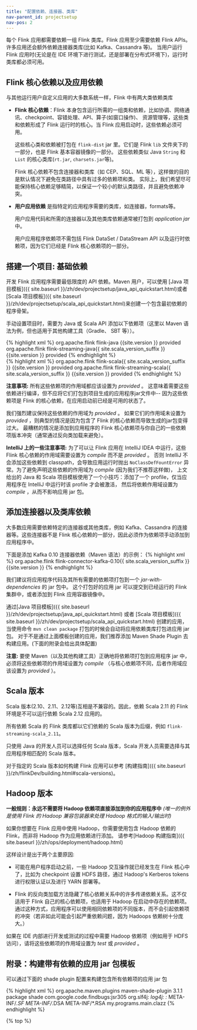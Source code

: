 ```yaml
---
title: "配置依赖、连接器、类库"
nav-parent_id: projectsetup
nav-pos: 2
---
```

<!--
Licensed to the Apache Software Foundation (ASF) under one
or more contributor license agreements.  See the NOTICE file
distributed with this work for additional information
regarding copyright ownership.  The ASF licenses this file
to you under the Apache License, Version 2.0 (the
"License"); you may not use this file except in compliance
with the License.  You may obtain a copy of the License at

  http://www.apache.org/licenses/LICENSE-2.0

Unless required by applicable law or agreed to in writing,
software distributed under the License is distributed on an
"AS IS" BASIS, WITHOUT WARRANTIES OR CONDITIONS OF ANY
KIND, either express or implied.  See the License for the
specific language governing permissions and limitations
under the License.
-->

每个 Flink 应用都需要依赖一组 Flink 类库。Flink 应用至少需要依赖 Flink APIs。许多应用还会额外依赖连接器类库(比如 Kafka、Cassandra 等)。
当用户运行 Flink 应用时(无论是在 IDE 环境下进行测试，还是部署在分布式环境下)，运行时类库都必须可用。

## Flink 核心依赖以及应用依赖

与其他运行用户自定义应用的大多数系统一样，Flink 中有两大类依赖类库

  - **Flink 核心依赖**：Flink 本身包含运行所需的一组类和依赖，比如协调、网络通讯、checkpoint、容错处理、API、算子(如窗口操作)、
    资源管理等，这些类和依赖形成了 Flink 运行时的核心。当 Flink 应用启动时，这些依赖必须可用。

    这些核心类和依赖被打包在 `flink-dist` jar 里。它们是 Flink `lib` 文件夹下的一部分，也是 Flink 基本容器镜像的一部分。
    这些依赖类似 Java `String` 和 `List` 的核心类库(`rt.jar`, `charsets.jar`等)。
    
    Flink 核心依赖不包含连接器和类库（如 CEP、SQL、ML 等），这样做的目的是默认情况下避免在类路径中具有过多的依赖项和类。
    实际上，我们希望尽可能保持核心依赖足够精简，以保证一个较小的默认类路径，并且避免依赖冲突。

  - **用户应用依赖** 是指特定的应用程序需要的类库，如连接器，formats等。

    用户应用代码和所需的连接器以及其他类库依赖通常被打包到 *application jar* 中。

    用户应用程序依赖项不需包括 Flink DataSet / DataStream API 以及运行时依赖项，因为它们已经是 Flink 核心依赖项的一部分。

## 搭建一个项目: 基础依赖

开发 Flink 应用程序需要最低限度的 API 依赖。Maven 用户，可以使用 
[Java 项目模板]({{ site.baseurl }}/zh/dev/projectsetup/java_api_quickstart.html)或者
[Scala 项目模板]({{ site.baseurl }}/zh/dev/projectsetup/scala_api_quickstart.html)来创建一个包含最初依赖的程序骨架。

手动设置项目时，需要为 Java 或 Scala API 添加以下依赖项（这里以 Maven 语法为例，但也适用于其他构建工具（Gradle、 SBT 等））。

<div class="codetabs" markdown="1">
<div data-lang="java" markdown="1">
{% highlight xml %}
<dependency>
  <groupId>org.apache.flink</groupId>
  <artifactId>flink-java</artifactId>
  <version>{{site.version }}</version>
  <scope>provided</scope>
</dependency>
<dependency>
  <groupId>org.apache.flink</groupId>
  <artifactId>flink-streaming-java{{ site.scala_version_suffix }}</artifactId>
  <version>{{site.version }}</version>
  <scope>provided</scope>
</dependency>
{% endhighlight %}
</div>
<div data-lang="scala" markdown="1">
{% highlight xml %}
<dependency>
  <groupId>org.apache.flink</groupId>
  <artifactId>flink-scala{{ site.scala_version_suffix }}</artifactId>
  <version>{{site.version }}</version>
  <scope>provided</scope>
</dependency>
<dependency>
  <groupId>org.apache.flink</groupId>
  <artifactId>flink-streaming-scala{{ site.scala_version_suffix }}</artifactId>
  <version>{{site.version }}</version>
  <scope>provided</scope>
</dependency>
{% endhighlight %}
</div>
</div>

**注意事项:** 所有这些依赖项的作用域都应该设置为 *provided* 。
这意味着需要这些依赖进行编译，但不应将它们打包到项目生成的应用程序jar文件中-- 
因为这些依赖项是 Flink 的核心依赖，在应用启动前已经是可用的状态了。

我们强烈建议保持这些依赖的作用域为 *provided* 。 如果它们的作用域未设置为 *provided* ，则典型的情况是因为包含了 Flink 的核心依赖而导致生成的jar包变得过大。
最糟糕的情况是添加到应用程序的 Flink 核心依赖项与你自己的一些依赖项版本冲突（通常通过反向类加载来避免）。

**IntelliJ 上的一些注意事项:** 为了可以让 Flink 应用在 IntelliJ IDEA 中运行，这些 Flink 核心依赖的作用域需要设置为 *compile* 而不是 *provided* 。
否则 IntelliJ 不会添加这些依赖到 classpath，会导致应用运行时抛出 `NoClassDefFountError` 异常。为了避免声明这些依赖的作用域为 *compile* (因为我们不推荐这样做)，
上文给出的 Java 和 Scala 项目模板使用了一个小技巧：添加了一个 profile，仅当应用程序在 IntelliJ 中运行时该 profile 才会被激活，
然后将依赖作用域设置为 *compile* ，从而不影响应用 jar 包。

## 添加连接器以及类库依赖

大多数应用需要依赖特定的连接器或其他类库，例如 Kafka、Cassandra 的连接器等。这些连接器不是 Flink 核心依赖的一部分，因此必须作为依赖项手动添加到应用程序中。

下面是添加 Kafka 0.10 连接器依赖（Maven 语法）的示例：
{% highlight xml %}
<dependency>
    <groupId>org.apache.flink</groupId>
    <artifactId>flink-connector-kafka-0.10{{ site.scala_version_suffix }}</artifactId>
    <version>{{site.version }}</version>
</dependency>
{% endhighlight %}

我们建议将应用程序代码及其所有需要的依赖项打包到一个 *jar-with-dependencies* 的 jar 包中。
这个打包好的应用 jar 可以提交到已经运行的 Flink 集群中，或者添加到 Flink 应用容器镜像中。
 
通过[Java 项目模板]({{ site.baseurl }}/zh/dev/projectsetup/java_api_quickstart.html) 或者
[Scala 项目模板]({{ site.baseurl }}/zh/dev/projectsetup/scala_api_quickstart.html) 创建的应用，
当使用命令 `mvn clean package` 打包的时候会自动将应用依赖类库打包进应用 jar 包。
对于不是通过上面模板创建的应用，我们推荐添加 Maven Shade Plugin 去构建应用。(下面的附录会给出具体配置)

**注意:** 要使 Maven（以及其他构建工具）正确地将依赖项打包到应用程序 jar 中，必须将这些依赖项的作用域设置为 *compile* （与核心依赖项不同，后者作用域应该设置为 *provided* ）。

## Scala 版本

Scala 版本(2.10、2.11、2.12等)互相是不兼容的。因此，依赖 Scala 2.11 的 Flink 环境是不可以运行依赖 Scala 2.12 应用的。

所有依赖 Scala 的 Flink 类库都以它们依赖的 Scala 版本为后缀，例如 `flink-streaming-scala_2.11`。

只使用 Java 的开发人员可以选择任何 Scala 版本，Scala 开发人员需要选择与其应用程序相匹配的 Scala 版本。

对于指定的 Scala 版本如何构建 Flink 应用可以参考 [构建指南]({{ site.baseurl }}/zh/flinkDev/building.html#scala-versions)。

## Hadoop 版本

**一般规则：永远不需要将 Hadoop 依赖项直接添加到你的应用程序中** 
*(唯一的例外是使用 Flink 的 Hadoop 兼容包装器来处理 Hadoop 格式的输入/输出时)*

如果你想要在 Flink 应用中使用 Hadoop，你需要使用包含 Hadoop 依赖的 Flink，而非将 Hadoop 作为应用依赖进行添加。
请参考[Hadoop 构建指南]({{ site.baseurl }}/zh/ops/deployment/hadoop.html)

这样设计是出于两个主要原因:

  - 可能在用户程序启动之前，一些 Hadoop 交互操作就已经发生在 Flink 核心中了，比如为 checkpoint 设置 HDFS 路径，通过 Hadoop's Kerberos tokens 进行权限认证以及进行 YARN 部署等。

  - Flink 的反向类加载方法隐藏了核心依赖关系中的许多传递依赖关系。这不仅适用于 Flink 自己的核心依赖项，也适用于 Hadoop 在启动中存在的依赖项。
    通过这种方式，应用程序可以使用相同依赖项的不同版本，而不会引起依赖项的冲突（若非如此可能会引起严重依赖问题，因为 Hadoops 依赖树十分庞大。）

如果在 IDE 内部进行开发或测试的过程中需要 Hadoop 依赖项（例如用于 HDFS 访问），请将这些依赖项的作用域设置为 *test* 或 *provided* 。

## 附录：构建带有依赖的应用 jar 包模板

可以通过下面的 shade plugin 配置来构建包含所有依赖项的应用 jar 包

{% highlight xml %}
<build>
    <plugins>
        <plugin>
            <groupId>org.apache.maven.plugins</groupId>
            <artifactId>maven-shade-plugin</artifactId>
            <version>3.1.1</version>
            <executions>
                <execution>
                    <phase>package</phase>
                    <goals>
                        <goal>shade</goal>
                    </goals>
                    <configuration>
                        <artifactSet>
                            <excludes>
                                <exclude>com.google.code.findbugs:jsr305</exclude>
                                <exclude>org.slf4j:*</exclude>
                                <exclude>log4j:*</exclude>
                            </excludes>
                        </artifactSet>
                        <filters>
                            <filter>
                                <!--不要拷贝 META-INF 目录下的签名，
                                否则会引起 SecurityExceptions 。 -->
                                <artifact>*:*</artifact>
                                <excludes>
                                    <exclude>META-INF/*.SF</exclude>
                                    <exclude>META-INF/*.DSA</exclude>
                                    <exclude>META-INF/*.RSA</exclude>
                                </excludes>
                            </filter>
                        </filters>
                        <transformers>
                            <transformer implementation="org.apache.maven.plugins.shade.resource.ManifestResourceTransformer">
                                <mainClass>my.programs.main.clazz</mainClass>
                            </transformer>
                        </transformers>
                    </configuration>
                </execution>
            </executions>
        </plugin>
    </plugins>
</build>
{% endhighlight %}

{% top %}
